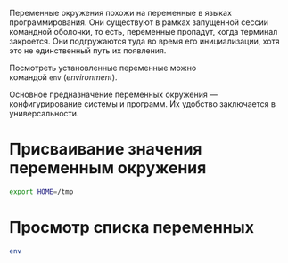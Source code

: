 Переменные окружения похожи на переменные в языках программирования. Они существуют в рамках запущенной сессии командной оболочки, то есть, переменные пропадут, когда терминал закроется. Они подгружаются туда во время его инициализации, хотя это не единственный путь их появления.

Посмотреть установленные переменные можно командой `env` (_environment_).

Основное предназначение переменных окружения — конфигурирование системы и программ. Их удобство заключается в универсальности.

# Присваивание значения переменным окружения

```bash
export HOME=/tmp
```

# Просмотр списка переменных

```bash
env
```

